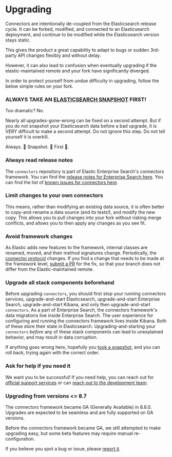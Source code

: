 # Upgrading

Connectors are intentionally de-coupled from the Elasticsearch release cycle.
It can be forked, modified, and connected to an Elasticsearch deployment, and continue to be modified while the Elasticsearch version stays static.

This gives the product a great capability to adapt to bugs or sudden 3rd-party API changes flexibly and without delay.

However, it can also lead to confusion when eventually upgrading if the elastic-maintained remote and your fork have significantly diverged.

In order to protect yourself from undue difficulty in upgrading, follow the below simple rules on your fork.

### **ALWAYS TAKE AN [ELASTICSEARCH SNAPSHOT](https://www.elastic.co/guide/en/elasticsearch/reference/current/snapshot-restore.html) FIRST!**
Too dramatic? No.

Nearly all upgrades-gone-wrong can be fixed on a second attempt.
But if you do not snapshot your Elasticsearch data before a bad upgrade, it is VERY difficult to make a second attempt.
Do not ignore this step.
Do not tell yourself it is overkill.

Always. 👏 Snapshot. 👏 First 👏.

### Always read release notes
The `connectors` repository is part of Elastic Enterprise Search's connectors framework.
You can find the [release notes for Enterprise Search here](https://www.elastic.co/guide/en/elasticsearch/reference/current/es-changelog.html).
You can find the list of [known issues for connectors here](https://www.elastic.co/guide/en/elasticsearch/reference/current/es-connectors-known-issues.html).

### Limit changes to your own connectors
This means, rather than modifying an existing data source, it is often better to copy-and-rename a data source (and its tests!), and modify the new copy.
This allows you to pull changes into your fork without risking merge conflicts, and allows you to then apply any changes as you see fit.

### Avoid framework changes
As Elastic adds new features to the framework, internal classes are renamed, moved, and their method signatures change.
Periodically, the [connector protocol](./CONNECTOR_PROTOCOL.md) changes.
If you find a change that needs to be made at the framework level, [submit a PR](./CONTRIBUTING.md#pull-request-etiquette) for the fix, so that your branch does not differ from the Elastic-maintained remote.

### Upgrade all stack components beforehand
Before upgrading `connectors`, you should first stop your running connectors services, upgrade-and-start Elasticsearch, upgrade-and-start Enterprise Search, upgrade-and-start Kibana, and only then upgrade-and-start `connectors`.
As a part of Enterprise Search, the connectors framework's data migrations live inside Enterprise Search.
The user experience for configuring and running the connectors framework lives inside Kibana.
Both of these store their state in Elasticsearch.
Upgrading-and-starting your `connectors` _before_ any of these stack components can lead to unexplained behavior, and may result in data corruption.

If anything goes wrong here, hopefully you [took a snapshot](#always-take-an-elasticsearch-snapshothttpswwwelasticcoguideenelasticsearchreferencecurrentsnapshot-restorehtml), and you can roll back, trying again with the correct order.

### Ask for help if you need it
We want you to be successful!
If you need help, you can reach out for [official support services](./SUPPORT.md#official-support-services) or can [reach out to the development team](./SUPPORT.md#where-else-can-i-go-to-get-help).

### Upgrading from versions <= 8.7
The connectors framework became GA (Generally Available) in 8.8.0.
Upgrades are expected to be seamless and are fully supported on GA versions.

Before the connectors framework became GA, we still attempted to make upgrading easy, but some beta features may require manual re-configuration.

If you believe you spot a bug or issue, please [report it](./CONTRIBUTING.md#reporting-issues).